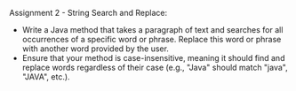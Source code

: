 Assignment 2 - String Search and Replace:

- Write a Java method that takes a paragraph of text and searches for all occurrences of a specific word or phrase. Replace this word or phrase with another word provided by the user.
- Ensure that your method is case-insensitive, meaning it should find and replace words regardless of their case (e.g., "Java" should match "java", "JAVA", etc.).

